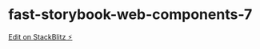 # fast-storybook-web-components-7

[Edit on StackBlitz ⚡️](https://stackblitz.com/edit/fast-storybook-webpack-kk4awz)